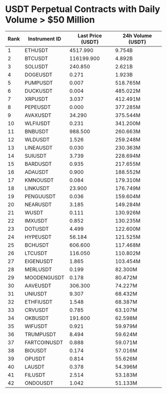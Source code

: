 # USDT Perpetual Contracts with Daily Volume > $50 Million

| Rank | Instrument ID | Last Price (USDT) | 24h Volume (USDT) |
|------|---------------|-------------------|-------------------|
| 1 | ETHUSDT | 4517.990 | 9.754B |
| 2 | BTCUSDT | 116199.900 | 4.892B |
| 3 | SOLUSDT | 240.850 | 2.621B |
| 4 | DOGEUSDT | 0.271 | 1.923B |
| 5 | PUMPUSDT | 0.007 | 518.765M |
| 6 | DUCKUSDT | 0.004 | 485.022M |
| 7 | XRPUSDT | 3.037 | 412.491M |
| 8 | PEPEUSDT | 0.000 | 377.285M |
| 9 | AVAXUSDT | 34.290 | 375.544M |
| 10 | WLFIUSDT | 0.231 | 341.200M |
| 11 | BNBUSDT | 988.500 | 260.663M |
| 12 | WLDUSDT | 1.526 | 259.248M |
| 13 | LINEAUSDT | 0.030 | 230.363M |
| 14 | SUIUSDT | 3.739 | 228.694M |
| 15 | BARDUSDT | 0.935 | 217.655M |
| 16 | ADAUSDT | 0.900 | 188.552M |
| 17 | KMNOUSDT | 0.084 | 179.310M |
| 18 | LINKUSDT | 23.900 | 176.749M |
| 19 | PENGUUSDT | 0.036 | 159.604M |
| 20 | NEARUSDT | 3.185 | 149.284M |
| 21 | WUSDT | 0.111 | 130.926M |
| 22 | IMXUSDT | 0.852 | 130.235M |
| 23 | DOTUSDT | 4.499 | 122.600M |
| 24 | HYPEUSDT | 56.184 | 121.525M |
| 25 | BCHUSDT | 606.600 | 117.468M |
| 26 | LTCUSDT | 116.050 | 110.802M |
| 27 | EIGENUSDT | 1.865 | 103.454M |
| 28 | MERLUSDT | 0.199 | 82.300M |
| 29 | MOODENGUSDT | 0.178 | 80.472M |
| 30 | AAVEUSDT | 306.300 | 74.227M |
| 31 | UNIUSDT | 9.307 | 68.432M |
| 32 | ETHFIUSDT | 1.548 | 68.387M |
| 33 | CRVUSDT | 0.785 | 63.107M |
| 34 | OKBUSDT | 191.600 | 62.598M |
| 35 | WIFUSDT | 0.921 | 59.979M |
| 36 | TRUMPUSDT | 8.494 | 59.624M |
| 37 | FARTCOINUSDT | 0.888 | 59.071M |
| 38 | BIOUSDT | 0.174 | 57.016M |
| 39 | OPUSDT | 0.814 | 55.626M |
| 40 | LAUSDT | 0.378 | 54.396M |
| 41 | FILUSDT | 2.514 | 53.183M |
| 42 | ONDOUSDT | 1.042 | 51.133M |
